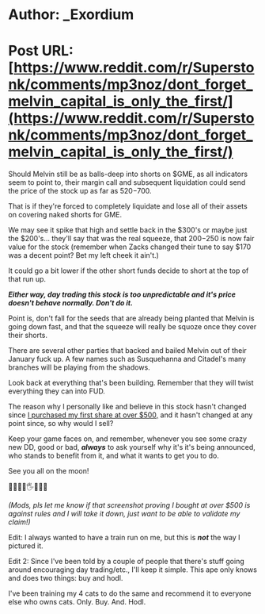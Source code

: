 # Author: _Exordium
# Post URL: [https://www.reddit.com/r/Superstonk/comments/mp3noz/dont_forget_melvin_capital_is_only_the_first/](https://www.reddit.com/r/Superstonk/comments/mp3noz/dont_forget_melvin_capital_is_only_the_first/)


Should Melvin still be as balls-deep into shorts on $GME, as all indicators seem to point to, their margin call and subsequent liquidation could send the price of the stock up as far as $520-$700. 

That is if they're forced to completely liquidate and lose all of their assets on covering naked shorts for GME. 

We may see it spike that high and settle back in the $300's or maybe just the $200's... they'll say that was the real squeeze, that $200-$250 is now fair value for the stock (remember when Zacks changed their tune to say $170 was a decent point? Bet my left cheek it ain't.) 

It could go a bit lower if the other short funds decide to short at the top of that run up. 

***Either way, day trading this stock is too unpredictable and it's price doesn't behave normally. Don't do it.***

Point is, don't fall for the seeds that are already being planted that Melvin is going down fast, and that the squeeze will really be squoze once they cover their shorts. 

There are several other parties that backed and bailed Melvin out of their January fuck up. A few names such as Susquehanna and Citadel's many branches will be playing from the shadows. 

Look back at everything that's been building. Remember that they will twist everything they can into FUD. 

The reason why I personally like and believe in this stock hasn't changed since [I purchased my first share at over $500,](https://imgur.com/a/W00OPEY) and it hasn't changed at any point since, so why would I sell?

Keep your game faces on, and remember, whenever you see some crazy new DD, good or bad, ***always***  to ask yourself why it's it's being announced, who stands to benefit from it, and what it wants to get you to do. 

See you all on the moon! 

🏳️‍🌈🦍💎🖐🚀🏳️‍🌈

*(Mods, pls let me know if that screenshot proving I bought at over $500 is against rules and I will take it down, just want to be able to validate my claim!)*

Edit: I always wanted to have a train run on me, but this is ***not*** the way I pictured it.

Edit 2: Since I've been told by a couple of people that there's stuff going around encouraging day trading/etc., I'll keep it simple. This ape only knows and does two things: buy and hodl.

I've been training my 4 cats to do the same and recommend it to everyone else who owns cats. Only. Buy. And. Hodl.